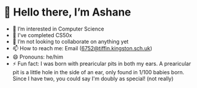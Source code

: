 # 👋 Hello there, I’m Ashane
- 👀 I’m interested in Computer Science
- 🌱 I've completed CS50x
- 💞️ I’m not looking to collaborate on anything yet
- 📫 How to reach me: Email (<6752@tiffin.kingston.sch.uk>)
- 😄 Pronouns: he/him
- ⚡ Fun fact: I was born with prearicular pits in both my ears. A prearicular pit is a little hole in the side of an ear, only found in 1/100 babies born. Since I have two, you could say I'm doubly as special! (not really)

<!---
ashane-cs50/ashane-cs50 is a ✨ special ✨ repository because its `README.md` (this file) appears on your GitHub profile.
You can click the Preview link to take a look at your changes.
--->
